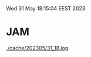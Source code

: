 Wed 31 May 18:15:04 EEST 2023
# JAM
<a href='./cache/202305/31_18.log'>./cache/202305/31_18.log</a>
